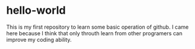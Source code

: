 # hello-world
This is my first repository to learn some basic operation of github.
I came here because I think that only throuth learn from other programers can improve my coding ability.
